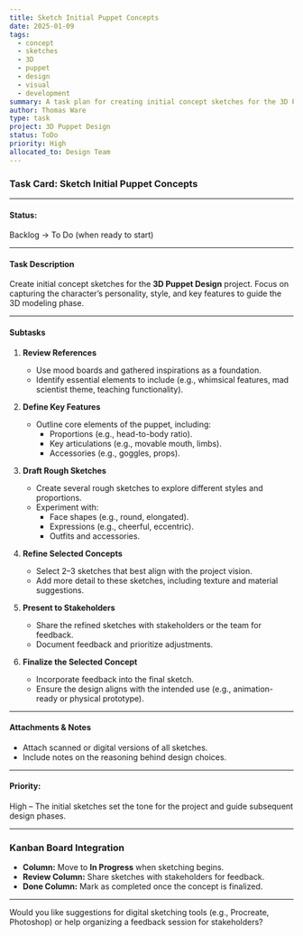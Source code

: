 ```yaml
---
title: Sketch Initial Puppet Concepts
date: 2025-01-09
tags:
  - concept
  - sketches
  - 3D
  - puppet
  - design
  - visual
  - development
summary: A task plan for creating initial concept sketches for the 3D Puppet Design project, focusing on character personality and key features.
author: Thomas Ware
type: task
project: 3D Puppet Design
status: ToDo
priority: High
allocated_to: Design Team
---
```

### **Task Card: Sketch Initial Puppet Concepts**

---

#### **Status:**

Backlog → To Do (when ready to start)

---

#### **Task Description**

Create initial concept sketches for the **3D Puppet Design** project. Focus on capturing the character’s personality, style, and key features to guide the 3D modeling phase.

---

#### **Subtasks**

1. **Review References**
    
    - Use mood boards and gathered inspirations as a foundation.
    - Identify essential elements to include (e.g., whimsical features, mad scientist theme, teaching functionality).
2. **Define Key Features**
    
    - Outline core elements of the puppet, including:
        - Proportions (e.g., head-to-body ratio).
        - Key articulations (e.g., movable mouth, limbs).
        - Accessories (e.g., goggles, props).
3. **Draft Rough Sketches**
    
    - Create several rough sketches to explore different styles and proportions.
    - Experiment with:
        - Face shapes (e.g., round, elongated).
        - Expressions (e.g., cheerful, eccentric).
        - Outfits and accessories.
4. **Refine Selected Concepts**
    
    - Select 2–3 sketches that best align with the project vision.
    - Add more detail to these sketches, including texture and material suggestions.
5. **Present to Stakeholders**
    
    - Share the refined sketches with stakeholders or the team for feedback.
    - Document feedback and prioritize adjustments.
6. **Finalize the Selected Concept**
    
    - Incorporate feedback into the final sketch.
    - Ensure the design aligns with the intended use (e.g., animation-ready or physical prototype).

---

#### **Attachments & Notes**

- Attach scanned or digital versions of all sketches.
- Include notes on the reasoning behind design choices.

---

#### **Priority:**

High – The initial sketches set the tone for the project and guide subsequent design phases.

---

### **Kanban Board Integration**

- **Column:** Move to **In Progress** when sketching begins.
- **Review Column:** Share sketches with stakeholders for feedback.
- **Done Column:** Mark as completed once the concept is finalized.

---

Would you like suggestions for digital sketching tools (e.g., Procreate, Photoshop) or help organizing a feedback session for stakeholders?